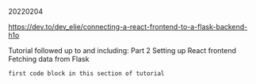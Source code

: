 20220204

https://dev.to/dev_elie/connecting-a-react-frontend-to-a-flask-backend-h1o

Tutorial followed up to and including:
Part 2
Setting up React frontend
Fetching data from Flask
```
first code block in this section of tutorial
```
